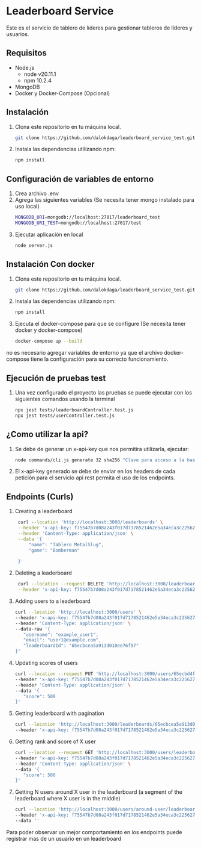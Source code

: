 # Leaderboard Service

Este es el servicio de tablero de líderes para gestionar tableros de líderes y usuarios.

## Requisitos

- Node.js
   * node v20.11.1
   * npm 10.2.4
- MongoDB
- Docker y Docker-Compose (Opcional)

## Instalación

1. Clona este repositorio en tu máquina local.
   ```bash
   git clone https://github.com/dalokdaga/leaderboard_service_test.git

2. Instala las dependencias utilizando npm:

   ```bash
   npm install

## Configuración de variables de entorno

1. Crea archivo .env
2. Agrega las siguientes variables  (Se necesita tener mongo instalado para uso local)
   ```bash
   MONGODB_URI=mongodb://localhost:27017/leaderboard_test
   MONGODB_URI_TEST=mongodb://localhost:27017/test
3. Ejecutar aplicación en local
   ```bash
   node server.js

## Instalación Con docker
1. Clona este repositorio en tu máquina local.
   ```bash
   git clone https://github.com/dalokdaga/leaderboard_service_test.git

2. Instala las dependencias utilizando npm:

   ```bash
   npm install

3. Ejecuta el docker-compose para que se configure (Se necesita tener docker y docker-compose)
   ```bash
   docker-compose up --build
no es necesario agregar variables de entorno ya que el archivo docker-compose tiene la configuración para su correcto funcionamiento.

## Ejecución de pruebas test
1. Una vez configurado el proyecto las pruebas se puede ejecutar con los siguientes comandos usando la terminal
   ```bash
   npx jest tests/leaderboardController.test.js
   npx jest tests/userController.test.js

## ¿Como utilizar la api? 
1. Se debe de generar un x-api-key que nos permitira utilizarla, ejecutar:
   ```bash
   node commands/cli.js generate 32 sha256 "Clave para acceso a la base de datos"

2. El x-api-key generado se debe de enviar en los headers de cada petición para el servicio api rest permita el uso de los endpoints.

## Endpoints (Curls)
1. Creating a leaderboard
   ```bash
    curl --location 'http://localhost:3000/leaderboards' \
    --header 'x-api-key: f75547b7d08a243f017d7178521462e5a34eca3c225627898e0989ff8f98693d' \
    --header 'Content-Type: application/json' \
    --data '{
        "name": "Tablero MetalSlug",
        "game": "Bomberman"
        
    }'
2. Deleting a leaderboard
   ```bash
    curl --location --request DELETE 'http://localhost:3000/leaderboards/65ecbb6290dd067e3b8547fc' \
    --header 'x-api-key: f75547b7d08a243f017d7178521462e5a34eca3c225627898e0989ff8f98693d'
   
3. Adding users to a leaderboard
   ```bash
   curl --location 'http://localhost:3000/users' \
   --header 'x-api-key: f75547b7d08a243f017d7178521462e5a34eca3c225627898e0989ff8f98693d' \
   --header 'Content-Type: application/json' \
   --data-raw '{
      "username": "example_user1",
      "email": "user1@example.com",
      "leaderboardId": "65ecbcea5a913d010ee76f97"
   }'

4. Updating scores of users
   ```bash
   curl --location --request PUT 'http://localhost:3000/users/65ecbd4f1afc395283366e8c' \
   --header 'x-api-key: f75547b7d08a243f017d7178521462e5a34eca3c225627898e0989ff8f98693d' \
   --header 'Content-Type: application/json' \
   --data '{
      "score": 500
   }'

5. Getting leaderboard with pagination
   ```bash
   curl --location 'http://localhost:3000/leaderboards/65ecbcea5a913d010ee76f97/users?page=1&limit=20' \
   --header 'x-api-key: f75547b7d08a243f017d7178521462e5a34eca3c225627898e0989ff8f98693d'

6. Getting rank and score of X user
   ```bash
   curl --location --request GET 'http://localhost:3000/users/leaderboard/65ecbcea5a913d010ee76f97/users/65ecbd4f1afc395283366e8c/rank' \
   --header 'x-api-key: f75547b7d08a243f017d7178521462e5a34eca3c225627898e0989ff8f98693d' \
   --header 'Content-Type: application/json' \
   --data '{
      "score": 500
   }'

7. Getting N users around X user in the leaderboard (a segment of the leaderboard where X user is in the middle)
   ```bash
   curl --location 'http://localhost:3000/users/around-user/leaderboard/65ecbcea5a913d010ee76f97/user/65ecbd4f1afc395283366e8c/2' \
   --header 'x-api-key: f75547b7d08a243f017d7178521462e5a34eca3c225627898e0989ff8f98693d' \
   --data ''

Para poder observar un mejor comportamiento en los endpoints puede registrar mas de un usuario en un leaderboard